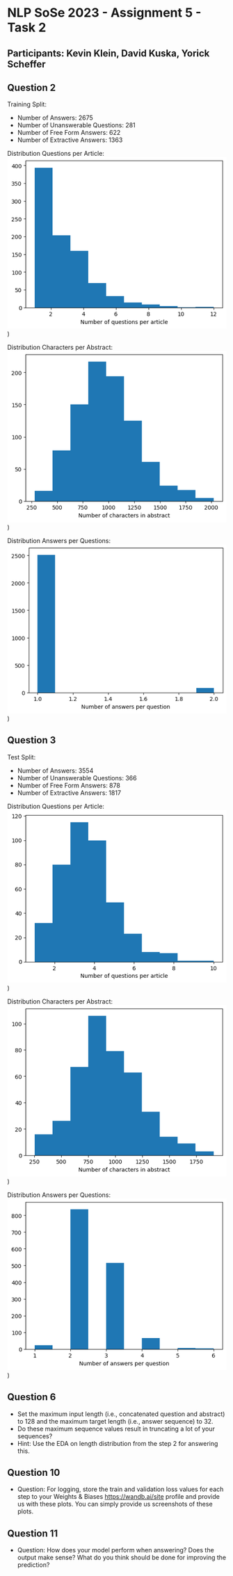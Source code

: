 # NLP SoSe 2023 - Assignment 5 - Task 2

## Participants: Kevin Klein, David Kuska, Yorick Scheffer

## Question 2

Training Split:

- Number of Answers:                2675
- Number of Unanswerable Questions: 281
- Number of Free Form Answers:      622
- Number of Extractive Answers:     1363

Distribution Questions per Article:
![](./../task1/graphics/TRAIN_questions_per_article.png))

Distribution Characters per Abstract:
![](./../task1/graphics/TRAIN_characters_per_abstract.png))

Distribution Answers per Questions:
![](./../task1/graphics/TRAIN_answers_per_question.png))

## Question 3

Test Split:

- Number of Answers:                3554
- Number of Unanswerable Questions: 366
- Number of Free Form Answers:      878
- Number of Extractive Answers:     1817

Distribution Questions per Article:
![](./../task1/graphics/TEST_questions_per_article.png))

Distribution Characters per Abstract:
![](./../task1/graphics/TEST_characters_per_abstract.png))

Distribution Answers per Questions:
![](./../task1/graphics/TEST_answers_per_question.png))
## Question 6

- Set the maximum input length (i.e., concatenated question and abstract) to 128 and the maximum target length (i.e., answer sequence) to 32.  
- Do these maximum sequence values result in truncating a lot of your sequences?
- Hint: Use the EDA on length distribution from the step 2 for answering this.

## Question 10

- Question: For logging, store the train and validation loss values for each step to your Weights & Biases https://wandb.ai/site profile and provide us with these plots. You can simply provide us screenshots of these plots.

## Question 11

- Question: How does your model perform when answering? Does the output make sense? What do you think should be done for improving the prediction?